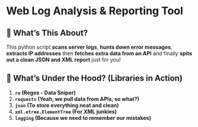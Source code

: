 # Web Log Analysis & Reporting Tool  

## 📌 What’s This About?
This python script **scans server logs**, **hunts down error messages**, **extracts IP addresses** then **fetches extra data from an API** and finally **spits out a clean JSON and XML report** just for you!  

## 📌 What’s Under the Hood? (Libraries in Action)
1. **`re` (Regex - Data Sniper)**  
1. **`requests` (Yeah, we pull data from APIs, so what?)**  
1. **`json` (To store everything neat and clean)**  
1. **`xml.etree.ElementTree` (For XML junkies)**  
1. **`logging` (Because we need to remember our mistakes)**
